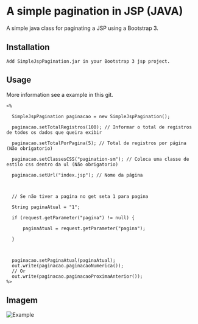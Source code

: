 A simple pagination in JSP (JAVA)
=============

A simple java class for paginating a JSP using a Bootstrap 3.


Installation
-----------

    Add SimpleJspPagination.jar in your Bootstrap 3 jsp project.

Usage
-----

More information see a example in this git.


	<%

	  SimpleJspPagination paginacao = new SimpleJspPagination();

	  paginacao.setTotalRegistros(100); // Informar o total de registros de todos os dados que queira exibir

	  paginacao.setTotalPorPagina(5); // Total de registros por página (Não obrigatorio)

	  paginacao.setClassesCSS("pagination-sm"); // Coloca uma classe de estilo css dentro da ul (Não obrigatorio)

	  paginacao.setUrl("index.jsp"); // Nome da página



	  // Se não tiver a pagina no get seta 1 para pagina

	  String paginaAtual = "1";

	  if (request.getParameter("pagina") != null) {

		  paginaAtual = request.getParameter("pagina");

	  }



	  paginacao.setPaginaAtual(paginaAtual);
	  out.write(paginacao.paginacaoNumerica());
	  // Or
	  out.write(paginacao.paginacaoProximaAnterior());
	%>
	
	
Imagem
-----	
![Example](http://oi60.tinypic.com/25u094g.jpg "Example")
